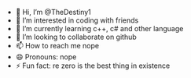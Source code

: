 - 👋 Hi, I’m @TheDestiny1
- 👀 I’m interested in coding with friends
- 🌱 I’m currently learning c++, c# and other language
- 💞️ I’m looking to collaborate on github
- 📫 How to reach me nope
- 😄 Pronouns: nope
- ⚡ Fun fact: re zero is the best thing in existence

<!---
TheDestiny1/TheDestiny1 is a ✨ special ✨ repository because its `README.md` (this file) appears on your GitHub profile.
You can click the Preview link to take a look at your changes.
--->
